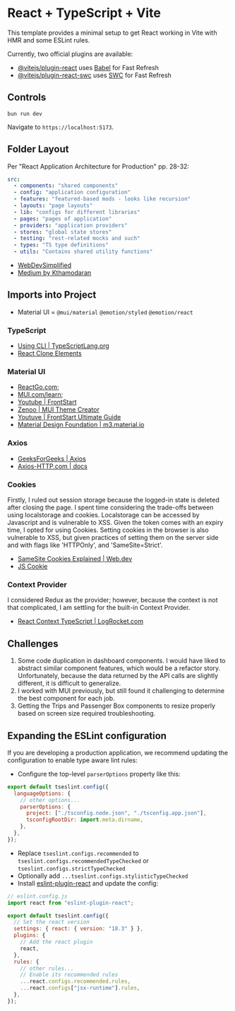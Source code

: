 # React + TypeScript + Vite

This template provides a minimal setup to get React working in Vite with HMR and some ESLint rules.

Currently, two official plugins are available:

- [@vitejs/plugin-react](https://github.com/vitejs/vite-plugin-react/blob/main/packages/plugin-react/README.md) uses [Babel](https://babeljs.io/) for Fast Refresh
- [@vitejs/plugin-react-swc](https://github.com/vitejs/vite-plugin-react-swc) uses [SWC](https://swc.rs/) for Fast Refresh

## Controls

```
bun run dev
```

Navigate to `https://localhost:5173`.

## Folder Layout

Per "React Application Architecture for Production" pp. 28-32:

```yaml
src:
  - components: "shared components"
  - config: "application configuration"
  - features: "featured-based mods - looks like recursion"
  - layouts: "page layouts"
  - lib: "configs for different libraries"
  - pages: "pages of application"
  - providers: "application providers"
  - stores: "global state stores"
  - testing: "rest-related mocks and such"
  - types: "TS type definitions"
  - utils: "Contains shared utility functions"
```

- [WebDevSimplified](https://blog.webdevsimplified.com/2022-07/react-folder-structure/)
- [Medium by Kthamodaran](https://medium.com/@kthamodaran/react-8-best-practices-folder-structure-5dbda48a69e)

## Imports into Project

- Material UI = `@mui/material` `@emotion/styled` `@emotion/react`

### TypeScript

- [Using CLI | TypeScriptLang.org](https://www.typescriptlang.org/docs/handbook/compiler-options.html)
- [React Clone Elements](https://stackoverflow.com/questions/42261783/how-to-assign-the-correct-typing-to-react-cloneelement-when-giving-properties-to)

### Material UI

- [ReactGo.com](https://reactgo.com/material-ui-react-tutorial/);
- [MUI.com/learn](https://mui.com/material-ui/getting-started/learn/);
- [Youtube | FrontStart](https://youtu.be/FB-sKY63AWo?si=cSnLj_0cTrB0sdk4)
- [Zenoo | MUI Theme Creator](https://zenoo.github.io/mui-theme-creator/)
- [Youtuve | FrontStart Ultimate Guide](https://youtu.be/HsdjivqQ7BA?si=bR3_ODk8cM2_hzOf)
- [Material Design Foundation | m3.material.io](https://m3.material.io/foundations)

### Axios

- [GeeksForGeeks | Axios](https://www.geeksforgeeks.org/axios-in-react-a-guide-for-beginners/)
- [Axios-HTTP.com | docs](https://axios-http.com/docs/intro)

### Cookies

Firstly, I ruled out session storage because the logged-in state is deleted after closing the page.
I spent time considering the trade-offs between using localstorage and cookies.
Localstorage can be accessed by Javascript and is vulnerable to XSS.
Given the token comes with an expiry time, I opted for using Cookies.
Setting cookies in the browser is also vulnerable to XSS,
but given practices of setting them on the server side and with flags like 'HTTPOnly',
and 'SameSite=Strict'.

- [SameSite Cookies Explained | Web.dev](https://web.dev/articles/samesite-cookies-explained)
- [JS Cookie](https://www.npmjs.com/package/js-cookie)

### Context Provider

I considered Redux as the provider;
however, because the context is not that complicated,
I am settling for the built-in Context Provider.

- [React Context TypeScript | LogRocket.com](https://blog.logrocket.com/how-to-use-react-context-typescript/)

## Challenges

1. Some code duplication in dashboard components.
   I would have liked to abstract similar component features, which would be a refactor story.
   Unfortunately, because the data returned by the API calls are slightly different, it is difficult to generalize.
2. I worked with MUI previously, but still found it challenging to determine the best component for each job.
3. Getting the Trips and Passenger Box components to resize properly based on screen size required troubleshooting.

## Expanding the ESLint configuration

If you are developing a production application, we recommend updating the configuration to enable type aware lint rules:

- Configure the top-level `parserOptions` property like this:

```js
export default tseslint.config({
  languageOptions: {
    // other options...
    parserOptions: {
      project: ["./tsconfig.node.json", "./tsconfig.app.json"],
      tsconfigRootDir: import.meta.dirname,
    },
  },
});
```

- Replace `tseslint.configs.recommended` to `tseslint.configs.recommendedTypeChecked` or `tseslint.configs.strictTypeChecked`
- Optionally add `...tseslint.configs.stylisticTypeChecked`
- Install [eslint-plugin-react](https://github.com/jsx-eslint/eslint-plugin-react) and update the config:

```js
// eslint.config.js
import react from "eslint-plugin-react";

export default tseslint.config({
  // Set the react version
  settings: { react: { version: "18.3" } },
  plugins: {
    // Add the react plugin
    react,
  },
  rules: {
    // other rules...
    // Enable its recommended rules
    ...react.configs.recommended.rules,
    ...react.configs["jsx-runtime"].rules,
  },
});
```
